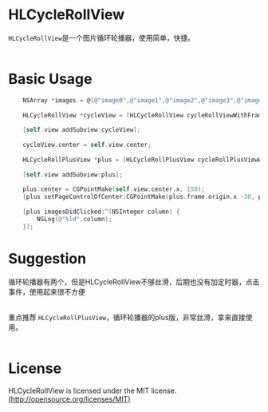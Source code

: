 # HLCycleRollView<br>
`HLCycleRollView`是一个图片循环轮播器，使用简单，快捷。<br><br>

# Basic Usage<br>
``` Objective-C
    NSArray *images = @[@"image0",@"image1",@"image2",@"image3",@"image4"];
    
    HLCycleRollView *cycleView = [HLCycleRollView cycleRollViewWithFrame:CGRectMake(0, 0, self.view.bounds.size.width, 100) imageNames:images];
    
    [self.view addSubview:cycleView];
    
    cycleView.center = self.view.center;
    
    HLCycleRollPlusView *plus = [HLCycleRollPlusView cycleRollPlusViewWithFrame:CGRectMake(0, 0, 200, 100) imageNames:images];
    
    [self.view addSubview:plus];
    
    plus.center = CGPointMake(self.view.center.x, 150);
    [plus setPageControlOfCenter:CGPointMake(plus.frame.origin.x -30, plus.frame.origin.y - 20)];
    
    [plus imagesDidClicked:^(NSInteger column) {
        NSLog(@"%ld",column);
    }];
```

# Suggestion
循环轮播器有两个，但是HLCycleRollView不够丝滑，后期也没有加定时器，点击事件，使用起来很不方便<br><br>

重点推荐 `HLCycleRollPlusView`，循环轮播器的plus版，非常丝滑，拿来直接使用。<br><br>

# License<br>
HLCycleRollView is licensed under the MIT license.[(http://opensource.org/licenses/MIT)](http://opensource.org/licenses/MIT)<br>
